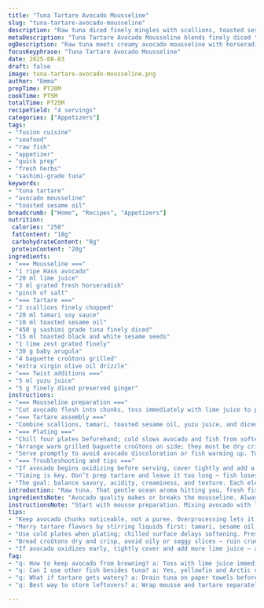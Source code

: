 ```yaml
---
title: "Tuna Tartare Avocado Mousseline"
slug: "tuna-tartare-avocado-mousseline"
description: "Raw tuna diced finely mingles with scallions, toasted sesame, and a soy-lime dressing. Creamy avocado whipped with lime and a hint of horseradish heat forms a mousseline to mellow sharpness. Served on crisped baguette slices with a peppery micro green finish. Balances texture: silky fish, lush avocado, crunchy croûtons. Simple, fast, fresh. No dairy or nuts. A sharp zesty bite from lime zest, warmth from toasted sesame oil, subtle wasabi punch. Bright colors, fresh ocean aroma, and crunch contrast make this a light, clean starter or snack."
metaDescription: "Tuna Tartare Avocado Mousseline blends finely diced tuna with scallions, yuzu, and toasted sesame oil. Creamy horseradish avocado mousse, crisp croûtons, fresh lime zest finish."
ogDescription: "Raw tuna meets creamy avocado mousseline with horseradish, toasted sesame, and zesty lime. Crisp croûtons add crunch; quick assembling but needs sharp timing."
focusKeyphrase: "Tuna Tartare Avocado Mousseline"
date: 2025-08-03
draft: false
image: tuna-tartare-avocado-mousseline.png
author: "Emma"
prepTime: PT20M
cookTime: PT5M
totalTime: PT25M
recipeYield: "4 servings"
categories: ["Appetizers"]
tags:
- "fusion cuisine"
- "seafood"
- "raw fish"
- "appetizer"
- "quick prep"
- "fresh herbs"
- "sashimi-grade tuna"
keywords:
- "tuna tartare"
- "avocado mousseline"
- "toasted sesame oil"
breadcrumb: ["Home", "Recipes", "Appetizers"]
nutrition: 
 calories: "250"
 fatContent: "18g"
 carbohydrateContent: "8g"
 proteinContent: "20g"
ingredients:
- "=== Mousseline ==="
- "1 ripe Hass avocado"
- "20 ml lime juice"
- "3 ml grated fresh horseradish"
- "pinch of salt"
- "=== Tartare ==="
- "2 scallions finely chopped"
- "20 ml tamari soy sauce"
- "10 ml toasted sesame oil"
- "450 g sashimi grade tuna finely diced"
- "15 ml toasted black and white sesame seeds"
- "1 lime zest grated finely"
- "30 g baby arugula"
- "4 baguette croûtons grilled"
- "extra virgin olive oil drizzle"
- "=== Twist additions ==="
- "5 ml yuzu juice"
- "5 g finely diced preserved ginger"
instructions:
- "=== Mousseline preparation ==="
- "Cut avocado flesh into chunks, toss immediately with lime juice to prevent browning. Pulse briefly in food processor with freshly grated horseradish until creamy but still slightly textured — not a puree. Salt lightly to balance earthiness. Cover tightly with plastic wrap pressed to surface; chill while prepping tartare. The slight coarse texture adds more bite than smooth avocado cream, allowing it to sit better next to fish."
- "=== Tartare assembly ==="
- "Combine scallions, tamari, toasted sesame oil, yuzu juice, and diced preserved ginger in a bowl. Stir to marry flavors - this will season the tuna. Gently fold in diced tuna; careful not to mash. Taste test now and adjust salt or acidity. The preserved ginger adds an unexpected sweet-spicy pop, cutting raw fish richness and complementing toasted sesame’s nuttiness. Let sit 5 minutes to amalgamate but no longer or tuna loses freshness."
- "=== Plating ==="
- "Chill four plates beforehand; cold slows avocado and fish from softening too quickly. Use a ring mold or any circular cutter to shape tartare: pack tuna first, gently pressing down but not compacting. Layer a quenelle of avocado mousseline close by or on top for contrast. Sprinkle sesame seeds over both elements, zest lime finely atop to release oils and fragrance. Garnish with baby arugula — peppery and crisp, works like a palate refresher here."
- "Arrange warm grilled baguette croûtons on side; they must be dry crisp, not greasy, to add crunch. Finish with a light swirl of quality extra virgin olive oil. This oil adds fruity brightness and smooth mouthfeel, contrasting with toasted sesame’s deep aroma."
- "Serve promptly to avoid avocado discoloration or fish warming up. Tuna must be very fresh; if unavailable, substitute with fresh yellowfin or Arctic char for a similar texture but softer flavor profile. Wasabi replaced here by fresh horseradish because it blends better with green avocado and yuzu acidity, less one-note heat but a complex rhizome sharpness."
- "=== Troubleshooting and tips ==="
- "If avocado begins oxidizing before serving, cover tightly and add a tear or two of extra lime juice to refresh color. If tuna juice pools, drain slightly on paper towel before mixing - keeps tartare clean. For an alternative base, substitute baby arugula with micro cilantro or shiso leaf for different herbal notes. Baguette stale? Use rice crackers or toasted lavash instead; texture contrast critical."
- "Timing is key. Don’t prep tartare and leave it too long — fish loses texture, flavors dull. Avocado mousseline can be prepped hours ahead but keep chilled and sealed."
- "The goal: balance savory, acidity, creaminess, and texture. Each element matters; skipping one leads to a flat plate. Sesame oil must be toasted – raw sesame oil is bitter here. And always, trust your nose and palate — no recipe fixes bad quality ingredients."
introduction: "Raw tuna. That gentle ocean aroma hitting you, fresh fish barely touched. I used to blow it by overmixing or dulling the sharpness — learned to keep it simple. Added preserved ginger one night on a whim; nailed the sweet-spicy balance. Avocado needs to be creamy, but too smooth turns boring. Whipping with horseradish instead of straight wasabi keeps it interesting, a bit earthy and less aggressive. Lime juice isn't just sour, it brightens and stops avocado browning if you move fast. Toasted sesame oil's fragrance pops if you lightly warm it a second, never use cold oil. Croûtons must be dry, or they flop and ruin the mouthfeel. You'll hear that crunch; that snap is as important as the tartare taste. Trust your senses — the aroma of lime zest, the silky avocado texture, the tender firmness of tuna. It's a dish that’s quick but demands precision."
ingredientsNote: "Avocado quality makes or breaks the mousseline. Always choose ripe but firm, not overripe mushy fat bombs. Lime juice is the best acid here, fresh squeeze only. Fresh horseradish replaces wasabi because it offers earthier heat and blends with yuzu instead of just a hit of spice. Use sashimi-grade tuna — no compromises, or go for Arctic char or yellowfin if tough. Scallions provide subtle onion note with soft bite. Tamari soy works better than regular soy sauce here — less salt, more depth. Toast sesame seeds yourself to unlock oils and aromas; store sealed to avoid rancidity. Baby arugula adds pepper, but micro cilantro, shiso, or even finely sliced cucumber ribbons work well too, depending on mood. Croûtons made from day-old baguette grilled dry deliver crunch; avoid oily toasts that sog and weigh down. Olive oil drizzle at the end elevates all elements but don’t overdo — too much oil flattens flavors. Yuzu juice and preserved ginger are my twist — yuzu for a citrus floral lift, preserved ginger for sweet-spicy layers. Don't skip them unless unavailable — they keep this tartare lively."
instructionsNote: "Start with mousse preparation. Mixing avocado with lime ASAP stops browning, but keep it slightly textured — you want cream, not goo. The horseradish isn't just heat; freshly grated, it delivers an aroma some miss with powdered wasabi. Chill covered to keep that color. For the tartare, mix liquids, then toss in tuna carefully — no smushing, just fold. Letting the mixture rest 5 minutes melds flavors but don’t push longer or fish goes watery. Shape with a ring mold on chilled plates — the cold stops avocado from melting and keeps fish firm. Garnishes aren’t decoration — sesame seeds bring crunch and nuttiness; lime zest scents bright acidity; baby arugula cuts richness with peppery bite. Serve immediately with crisp croûtons, or the contrast collapses. If tuna juice is too wet, blot before mixing; you want flavor, not soup. Recipe may look quick but requires timing finesse and fresh ingredients. Overdo the dressing, and the fish can lose texture; undersalt, dull flavors. Adjust salt and acid as you go — taste, trust instincts. Oil drizzle last step, sparingly, for a glossy finish and counterpoint to tartare’s punch. Don't rush plating. A good tartare is about patience and respect for raw fish textures and avocado freshness."
tips:
- "Keep avocado chunks noticeable, not a puree. Overprocessing lets it turn gluey. Pulse briefly after tossing with lime juice — stops browning, keeps texture intact. Horseradish grated fresh adds earthy heat, not just sharp spice. Chill tightly covered or mousse oxidizes faster. Remember, a slightly coarse mousseline sits better with fish; texture contrast matter."
- "Marry tartare flavors by stirring liquids first: tamari, sesame oil, yuzu, diced ginger. Fold tuna in gently — smashing kills texture and mouthfeel. Let sit 5 minutes maximum for flavors to meld. Longer resting dulls freshness, juices separate and create sogginess. Taste test for salt, acidity often — ginger adds punch so be cautious not to overdo lime or salt."
- "Use cold plates when plating; chilled surface delays softening. Press tuna into ring mold gently, no compacting. Close-by avocado quenelle adds creamy relief. Sprinkle toasted sesame seeds just before serving — their fragrance pops once placed, not earlier. Lime zest top releases aroma and oils; do not skip. Baby arugula pepper adds necessary bite cleaning palate between mouthfuls."
- "Bread croûtons dry and crisp, avoid oily or soggy slices — ruin crunch interplay critical here. Warm grilled day-old baguette preferred, heat triggers toasty smell. Drizzle olive oil sparingly at end for a glossy finish and fruity depth. Toasted sesame oil must be gently warmed; cold oil smells bitter and heavy. Use freshly toasted sesame seeds for best aroma; store sealed tightly to avoid rancidity."
- "If avocado oxidizes early, tightly cover and add more lime juice — acid refreshes color fast. Tuna juice pooling? Drain on paper towel before mixing to keep tartare texture clean, not soupy. Substitute tuna with fresh yellowfin or Arctic char when unavailable. Baby arugula replaceable with micro cilantro or shiso leaf — alters herbal lift. For croûtons alternative: rice crackers or toasted lavash keeps crunch without heaviness."
faq:
- "q: How to keep avocado from browning? a: Toss with lime juice immediately. Chill fast and cover tightly. Add more lime just before serving if you spot oxidation. No air means slower browning. Fresh lime juice acidity critical. Don’t over-process mousse; some texture helps slow oxidation."
- "q: Can I use other fish besides tuna? a: Yes, yellowfin and Arctic char work well. Similar firm texture but differ flavor profile. Avoid oily or soft fish or tartare becomes mushy. Frozen sashimi-grade also option but drain excess moisture well. Tuna gives distinctive taste, but alternatives extend availability."
- "q: What if tartare gets watery? a: Drain tuna on paper towels before mixing. Excess liquid dilutes dressing, makes mushy. Also, avoid overmixing or breaking fish chunks. Resting too long leads to juice separation. Mix just before serving for freshest texture and avoid sogginess."
- "q: Best way to store leftovers? a: Wrap mousse and tartare separately with plastic wrap pressed on surface. Keep chilled. Mousse oxidizes quickly; tartare loses texture and freshness if stored long. Up to 24 hours max but expect some flavor dulling. Reassemble fresh just before serving if possible."

---
```

